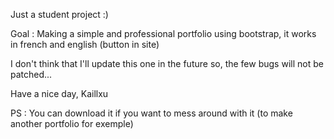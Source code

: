 Just a student project :)

Goal :
Making a simple and professional portfolio using bootstrap, it works in french and english (button in site)

I don't think that I'll update this one in the future so, the few bugs will not be patched...

Have a nice day,
Kaillxu


PS : You can download it if you want to mess around with it (to make another portfolio for exemple)
